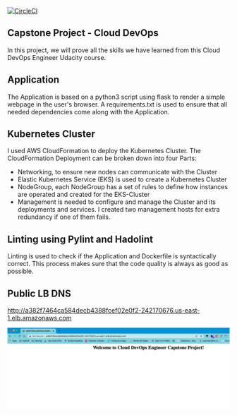 [![CircleCI](https://dl.circleci.com/status-badge/img/gh/itjosephchung/udacity-cloud-devops-engineer-capstone/tree/main.svg?style=svg)](https://dl.circleci.com/status-badge/redirect/gh/itjosephchung/udacity-cloud-devops-engineer-capstone/tree/main)

## Capstone Project - Cloud DevOps
In this project, we will prove all the skills we have learned from this Cloud DevOps Engineer Udacity course.

## Application
The Application is based on a python3 script using flask to render a simple webpage in the user's browser. A requirements.txt is used to ensure that all needed dependencies come along with the Application.

## Kubernetes Cluster
I used AWS CloudFormation to deploy the Kubernetes Cluster. The CloudFormation Deployment can be broken down into four Parts:

* Networking, to ensure new nodes can communicate with the Cluster
* Elastic Kubernetes Service (EKS) is used to create a Kubernetes Cluster
* NodeGroup, each NodeGroup has a set of rules to define how instances are operated and created for the EKS-Cluster
* Management is needed to configure and manage the Cluster and its deployments and services. I created two management hosts for extra redundancy if one of them fails.

## Linting using Pylint and Hadolint
Linting is used to check if the Application and Dockerfile is syntactically correct. This process makes sure that the code quality is always as good as possible.

## Public LB DNS
http://a382f7464ca584decb4388fcef02e0f2-242170676.us-east-1.elb.amazonaws.com

![img](https://github.com/itjosephchung/udacity-cloud-devops-engineer-capstone/blob/bf1d5b6e54564a2758e5edbaa87000ccef9d64c8/screenshots/ELB%20access%20result.png)
